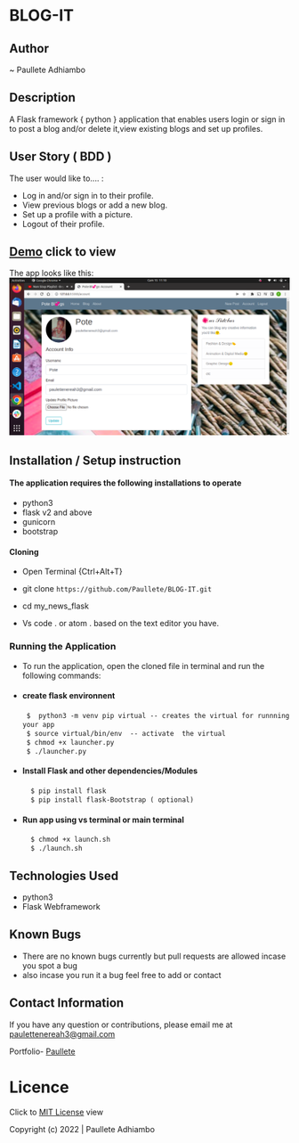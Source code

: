# BLOG-IT

## Author

~ Paullete Adhiambo
## Description

A Flask framework { python } application that enables users login or sign in to post a blog and/or delete it,view existing blogs and set up profiles.

## User Story ( BDD ) 
The user would like to.... :
+  Log in and/or sign in to their profile.
+  View previous blogs or add a new blog.
+  Set up a profile with a picture.
+  Logout of their profile.

## [Demo](https://pote-blog.herokuapp.com/) click to view

  The app looks like this: 
  ![Image](./app/static/profile_pics/Screenshot%20from%202022-05-15%2011-10-17.png)


## Installation / Setup instruction

#### The application requires the following installations to operate 
* python3
* flask v2 and above
* gunicorn
* bootstrap

#### Cloning

* Open Terminal {Ctrl+Alt+T}

* git clone ``https://github.com/Paullete/BLOG-IT.git``



* cd my_news_flask

* Vs code . or atom . based on the text editor you have.

### Running the Application
* To run the application, open the cloned file in terminal and run the following commands:
 * #### create flask environnent
        $  python3 -m venv pip virtual -- creates the virtual for runnning your app      
        $ source virtual/bin/env  -- activate  the virtual
        $ chmod +x launcher.py
        $ ./launcher.py
* #### Install Flask and other dependencies/Modules
        $ pip install flask
        $ pip install flask-Bootstrap ( optional)
* #### Run app using vs terminal or main terminal
        $ chmod +x launch.sh
        $ ./launch.sh


## Technologies Used

* python3
* Flask Webframework


## Known Bugs
* There are no known bugs currently but pull requests are allowed incase you spot a bug
* also incase you run it a bug feel free to add or contact

## Contact Information 

If you have any question or contributions, please email me at [paulettenereah3@gmail.com](paulettenereah3@gmail.com)




Portfolio- [Paullete](https://Paullete.github.io/my_portfolio/)
# Licence

Click to  [MIT License](Licence) view

 Copyright (c) 2022 | Paullete Adhiambo